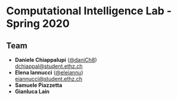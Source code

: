 # Computational Intelligence Lab - Spring 2020
## Team
- <b>Daniele Chiappalupi</b> ([@daniCh8](https://github.com/daniCh8))<br>dchiappal@student.ethz.ch
- <b>Elena Iannucci</b> ([@eleiannu](https://github.com/eleiannu))<br>eiannucci@student.ethz.ch
- <b>Samuele Piazzetta</b>
- <b>Gianluca Lain</b>